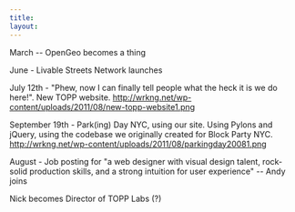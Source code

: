 ```yaml
---
title: 
layout: 
---
```



March -- OpenGeo becomes a thing

June - Livable Streets Network launches

July 12th - "Phew, now I can finally tell people what the heck it is we do here!". New TOPP website. http://wrkng.net/wp-content/uploads/2011/08/new-topp-website1.png


September 19th - Park(ing) Day NYC, using our site. Using Pylons and jQuery, using the codebase we originally created for Block Party NYC. http://wrkng.net/wp-content/uploads/2011/08/parkingday20081.png

August - Job posting for "a web designer with visual design talent, rock-solid production skills, and a strong intuition for user experience" -- Andy joins

Nick becomes Director of TOPP Labs (?)
